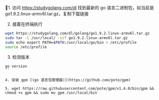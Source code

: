 
1. 访问 https://studygolang.com/dl 找到最新的 go 语言二进制包，如当前是 go1.9.2.linux-armv6l.tar.gz，复制下载链接

2. 接着在终端执行

```bash
wget https://studygolang.com/dl/golang/go1.9.2.linux-armv6l.tar.gz
sudo tar -C /usr/local/ -xzf go1.9.2.linux-armv6l.tar.gz
sudo echo export PATH=$PATH:/usr/local/go/bin > /etc/profile
source /etc/profile
```

3. 检测版本

```
go version
``

4. 安装 gpm [(go 语言包管理器)](https://github.com/pote/gpm)

5. wget https://raw.githubusercontent.com/pote/gpm/v1.4.0/bin/gpm && chmod +x gpm && sudo mv gpm /usr/local/bin
